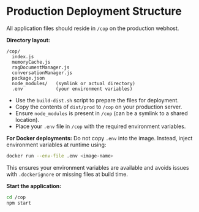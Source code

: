 # Production Deployment Structure

All application files should reside in `/cop` on the production webhost.

**Directory layout:**
```
/cop/
  index.js
  memoryCache.js
  ragDocumentManager.js
  conversationManager.js
  package.json
  node_modules/   (symlink or actual directory)
  .env            (your environment variables)
```

- Use the `build-dist.sh` script to prepare the files for deployment.
- Copy the contents of `dist/prod` to `/cop` on your production server.
- Ensure `node_modules` is present in `/cop` (can be a symlink to a shared location).
- Place your `.env` file in `/cop` with the required environment variables.

**For Docker deployments:**
Do not copy `.env` into the image. Instead, inject environment variables at runtime using:
```sh
docker run --env-file .env <image-name>
```
This ensures your environment variables are available and avoids issues with `.dockerignore` or missing files at build time.

**Start the application:**
```sh
cd /cop
npm start